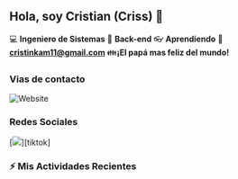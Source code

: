 ## Hola, soy Cristian (Criss) 👋

:computer: **Ingeniero de Sistemas**
:pencil: **Back-end**
:eyeglasses: **Aprendiendo**
:e-mail: **cristinkam11@gmail.com**
:family:**¡El papá mas feliz del mundo!**


### Vias de contacto

![Website](https://github.com/crisskam)

### Redes Sociales

[<img src="./assets/social/tiktok.png"/>][tiktok]


### :zap: Mis Actividades Recientes
<!--START_SECTION:activity-->

<!--END_SECTION:activity-->
